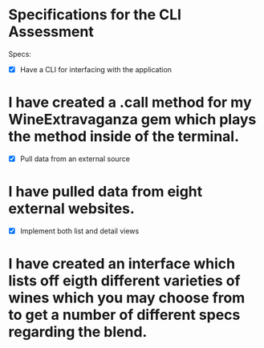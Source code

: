 # Specifications for the CLI Assessment

Specs:
- [x] Have a CLI for interfacing with the application
# I have created a .call method for my WineExtravaganza gem which plays the method inside of the terminal. 

- [x] Pull data from an external source
# I have pulled data from eight external websites. 

- [x] Implement both list and detail views
# I have created an interface which lists off eigth different varieties of wines which you may choose from to get a number of different specs regarding the blend. 